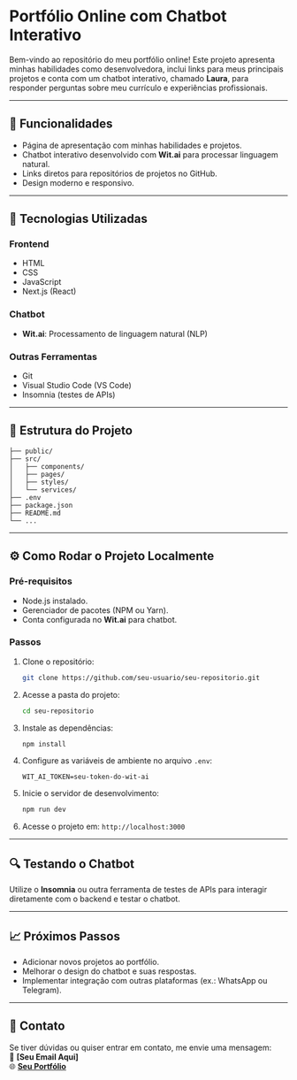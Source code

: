 # **Portfólio Online com Chatbot Interativo**

Bem-vindo ao repositório do meu portfólio online! Este projeto apresenta minhas habilidades como desenvolvedora, inclui links para meus principais projetos e conta com um chatbot interativo, chamado **Laura**, para responder perguntas sobre meu currículo e experiências profissionais.

---

## **🎯 Funcionalidades**
- Página de apresentação com minhas habilidades e projetos.
- Chatbot interativo desenvolvido com **Wit.ai** para processar linguagem natural.
- Links diretos para repositórios de projetos no GitHub.
- Design moderno e responsivo.

---

## **🚀 Tecnologias Utilizadas**
### **Frontend**
- HTML
- CSS
- JavaScript
- Next.js (React)

### **Chatbot**
- **Wit.ai**: Processamento de linguagem natural (NLP)

### **Outras Ferramentas**
- Git
- Visual Studio Code (VS Code)
- Insomnia (testes de APIs)

---

## **📂 Estrutura do Projeto**
```plaintext
├── public/
├── src/
│   ├── components/
│   ├── pages/
│   ├── styles/
│   └── services/
├── .env
├── package.json
├── README.md
└── ...
```

---

## **⚙️ Como Rodar o Projeto Localmente**

### **Pré-requisitos**
- Node.js instalado.
- Gerenciador de pacotes (NPM ou Yarn).
- Conta configurada no **Wit.ai** para chatbot.

### **Passos**
1. Clone o repositório:
   ```bash
   git clone https://github.com/seu-usuario/seu-repositorio.git
   ```
2. Acesse a pasta do projeto:
   ```bash
   cd seu-repositorio
   ```
3. Instale as dependências:
   ```bash
   npm install
   ```
4. Configure as variáveis de ambiente no arquivo `.env`:
   ```plaintext
   WIT_AI_TOKEN=seu-token-do-wit-ai
   ```
5. Inicie o servidor de desenvolvimento:
   ```bash
   npm run dev
   ```
6. Acesse o projeto em: `http://localhost:3000`

---

## **🔍 Testando o Chatbot**
Utilize o **Insomnia** ou outra ferramenta de testes de APIs para interagir diretamente com o backend e testar o chatbot.

---

## **📈 Próximos Passos**
- Adicionar novos projetos ao portfólio.
- Melhorar o design do chatbot e suas respostas.
- Implementar integração com outras plataformas (ex.: WhatsApp ou Telegram).

---

## **💬 Contato**
Se tiver dúvidas ou quiser entrar em contato, me envie uma mensagem:  
📧 **[Seu Email Aqui]**  
🌐 **[Seu Portfólio](http://seulinkdoprotfolio.com)**
